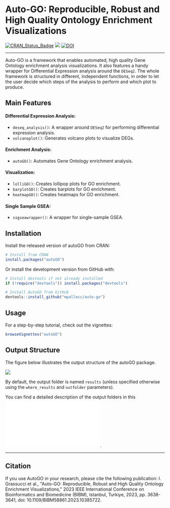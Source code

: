 # Auto-GO: Reproducible, Robust and High Quality Ontology Enrichment Visualizations

[![CRAN\_Status\_Badge](https://www.r-pkg.org/badges/version/autoGO)](https://cran.r-project.org/package=autoGO) 
[![](https://cranlogs.r-pkg.org/badges/autoGO)](https://CRAN.R-project.org/package=autoGO)
[![DOI](https://img.shields.io/badge/DOI-10.1109%2FBIBM58861.2023.10385722-red)](https://doi.org/10.1109/BIBM58861.2023.10385722)

---

Auto-GO is a framework that enables automated, high quality Gene Ontology enrichment analysis visualizations. It also features a handy wrapper for Differential Expression analysis around the `DESeq2`. The whole framework is structured in different, independent functions, in order to let the user decide which steps of the analysis to perform and which plot to produce.


## Main Features

#### Differential Expression Analysis:
- `deseq_analysis()`: A wrapper around `DESeq2` for performing differential expression analysis.
- `volcanoplot()`: Generates volcano plots to visualize DEGs.

#### Enrichment Analysis:
- `autoGO()`: Automates Gene Ontology enrichment analysis.

#### Visualization:
- `lolliGO()`: Creates lollipop plots for GO enrichment.
- `barplotGO()`: Creates barplots for GO enrichment.
- `heatmapGO()`: Creates heatmaps for GO enrichment.

#### Single Sample GSEA:
- `ssgseawrapper()`: A wrapper for single-sample GSEA.




## Installation

Install the released version of autoGO from CRAN:

```R
# Install from CRAN
install.packages("autoGO")
```

Or install the development version from GitHub with:

```R
# Install devtools if not already installed
if (!require("devtools")) install.packages("devtools")

# Install AutoGO from GitHub
devtools::install_github("mpallocc/auto-go")
```


## Usage

For a step-by-step tutorial, check out the vignettes:
  
```R
browseVignettes("autoGO")
```

## Output Structure

The figure below illustrates the output structure of the autoGO package.

![](../tree/develop/vignettes/imgs/tree-structure.png)

By default, the output folder is named `results` (unless specified otherwise using the `where_results` and `outfolder` parameters).

You can find a detailed description of the output folders in this ![file](../blob/develop/output-structure.md).




---



## Citation

If you use AutoGO in your research, please cite the following publication:
I. Grassucci et al., "Auto-GO: Reproducible, Robust and High Quality Ontology Enrichment Visualizations," 2023 IEEE International Conference on Bioinformatics and Biomedicine (BIBM), Istanbul, Turkiye, 2023, pp. 3638-3641, doi: 10.1109/BIBM58861.2023.10385722. 


  
  
  
  
  
  